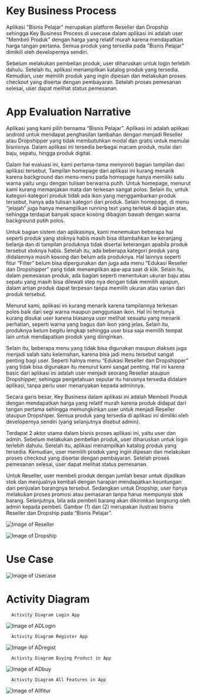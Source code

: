 # Key Business Process

Aplikasi "Bisnis Pelajar" merupakan platform Reseller dan Dropship sehingga Key Business Process di usecase dalam aplikasi ini adalah user "Membeli Produk" dengan harga yang relatif murah karena mendapatkan harga tangan pertama. Semua produk yang tersedia pada "Bisnis Pelajar" dimikili oleh developernya sendiri.

Sebelum melakukan pembelian produk, user diharuskan untuk login terlebih dahulu. Setelah itu, aplikasi menampilkan katalog produk yang tersedia. Kemudian, user memilih produk yang ingin dipesan dan melakukan proses checkout yang disertai dengan pembayaran. Setelah proses pemesanan selesai, user dapat melihat status pemesanan.

# App Evaluation Narrative

Aplikasi yang kami pilih bernama “Bisnis Pelajar”. Aplikasi ini adalah aplikasi android untuk mendapat penghasilan tambahan dengan menjadi Reseller atau Dropshipper yang tidak membutuhkan modal dan gratis untuk memulai bisnisnya. Dalam aplikasi ini tersedia berbagai macam produk, mulai dari baju, sepatu, hingga produk digital.

Dalam hal evaluasi ini, kami pertama-tama menyoroti bagian tampilan dari aplikasi tersebut. Tampilan homepage dari aplikasi ini kurang menarik karena background dan menu-menu pada homepage hanya memiliki satu warna yaitu ungu dengan tulisan berwarna putih. Untuk homepage, menurut kami kurang memanjakan mata dan terkesan sangat polos. Selain itu, untuk kategori-kategori produk tidak ada ikon yang menggambarkan produk tersebut, hanya ada tulisan kategori dari produk. Selain homepage, di menu “jelajah” juga hanya menampilkan running text yang terletak di bagian atas, sehingga terdapat banyak space kosong dibagian bawah dengan warna background putih polos.

Untuk bagian sistem dan aplikasinya, kami menemukan beberapa hal seperti produk yang stoknya habis masih bisa ditambahkan ke keranjang belanja dan di tampilan produknya tidak disertai keterangan apabila produk tersebut stoknya habis. Setelah itu, ada beberapa kategori produk yang didalamnya masih kosong dan belum ada produknya. Hal lainnya seperti fitur “Filter” belum bisa dipergunakan dan juga ada menu “Edukasi Reseller dan Dropshipper” yang tidak menampilkan apa-apa saat di klik. Selain itu, dalam pemesanan produk, ada bagian seperti menentukan ukuran baju atau sepatu yang masih bisa dilewati step nya dengan tidak memilih apapun, dalam artian produk dapat terpesan tanpa memilih ukuran atau varian dari produk tersebut. 

Menurut kami, aplikasi ini kurang menarik karena tampilannya terkesan polos baik dari segi warna maupun penggunaan ikon. Hal ini tentunya kurang disukai user karena biasanya user melihat sesuatu yang menarik perhatian, seperti warna yang bagus dan ikon yang jelas. Selain itu, produknya belum begitu lengkap sehingga user bisa saja memilih tempat lain untuk mendapatkan produk yang diinginkan.

Selain itu, beberapa menu yang tidak bisa digunakan maupun diakses juga menjadi salah satu kelemahan, karena bisa jadi menu tersebut sangat penting bagi user. Seperti halnya menu “Edukasi Reseller dan Dropshipper” yang tidak bisa digunakan itu menurut kami sangat penting. Hal ini karena basic dari aplikasi ini adalah user menjadi seorang Reseller ataupun Dropshipper, sehingga pengetahuan seputar itu harusnya tersedia didalam aplikasi, tanpa perlu user menanyakan kepada adminnya.

Secara garis besar, Key Business dalam aplikasi ini adalah Membeli Produk dengan mendapatkan harga yang relatif murah karena produk didapat dari tangan pertama sehingga memungkinkan user untuk menjadi Reseller ataupun Dropshiper. Semua produk yang tersedia di aplikasi ini dimiliki oleh developernya sendiri (yang selanjutnya disebut admin). 

Terdapat 2 aktor utama dalam bisnis proses aplikasi ini, yaitu user dan admin. Sebelum melakukan pembelian produk, user diharuskan untuk login terlebih dahulu. Setelah itu, aplikasi menampilkan katalog produk yang tersedia. Kemudian, user memilih produk yang ingin dipesan dan melakukan proses checkout yang disertai dengan pembayaran. Setelah proses pemesanan selesai, user dapat melihat status pemesanan.

Untuk Reseller, user membeli produk dengan jumlah besar untuk dijadikan stok dan menjualnya kembali dengan harapan mendapatkan keuntungan dari penjualan barangnya tersebut. Sedangkan untuk Dropship, user hanya melakukan proses promosi atau pemasaran tanpa harus mempunyai stok barang. Selanjutnya, bila ada pembeli barang akan dikirimkan langsung oleh admin kepada pembeli. Gambar (1) dan (2) merupakan ilustrasi bisnis Reseller dan Dropship pada “Bisnis Pelajar”.


![Image of Reseller](https://github.com/kiyahza27/Assignment1-HCI/blob/hw2/Task%201/Business%20Process%20Reseller.jpg)


![Image of Dropship](https://github.com/kiyahza27/Assignment1-HCI/blob/hw2/Task%201/Business%20Process%20Dropship.jpg)

# Use Case
![Image of Usecase](https://github.com/kiyahza27/Assignment1-HCI/blob/hw2/Task%201/%5BBisnis%20Pelajar%5D%20usecase.png)

# Activity Diagram
      Activity Diagram Login App
![Image of ADLogin](https://github.com/kiyahza27/Assignment1-HCI/blob/hw2/Task%201/Activity%20Diagram/AD%20login%20IMK.jpg)

      Activity Diagram Register App
![Image of ADregist](https://github.com/kiyahza27/Assignment1-HCI/blob/hw2/Task%201/Activity%20Diagram/AD%20register%20IMK.jpg)

      Activity Diagram Buying Product in App
![Image of ADbuy](https://github.com/kiyahza27/Assignment1-HCI/blob/hw2/Task%201/Activity%20Diagram/AD%20beli%20IMK.jpg)

      Activity Diagram All Features in App
![Image of Allfitur](https://github.com/kiyahza27/Assignment1-HCI/blob/hw2/Task%201/Activity%20Diagram/AD%20all%20fitur%20IMK.jpg)






